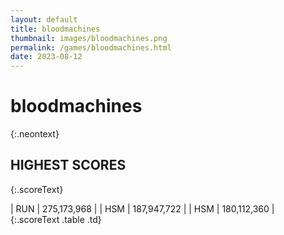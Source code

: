 ```yaml
---
layout: default
title: bloodmachines
thumbnail: images/bloodmachines.png
permalink: /games/bloodmachines.html
date: 2023-08-12
---
```


# bloodmachines 
{:.neontext}

## HIGHEST SCORES
{:.scoreText}

| RUN | 275,173,968 | 
| HSM | 187,947,722 | 
| HSM | 180,112,360 | 
{:.scoreText .table .td}

